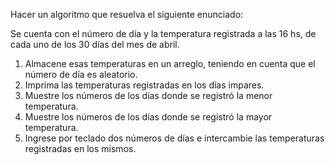 Hacer un algoritmo que resuelva el siguiente enunciado:

Se cuenta con el número de día y la temperatura registrada a las 16 hs, de cada uno de los 30 días del mes de abril.

1.  Almacene esas temperaturas en un arreglo, teniendo en cuenta que el número de día es aleatorio.
2.  Imprima las temperaturas registradas en los días impares.
3.  Muestre los números de los días donde se registró la menor temperatura.
4.  Muestre los números de los días donde se registró la mayor temperatura.
5.  Ingrese por teclado dos números de días e intercambie las temperaturas registradas en los mismos.
